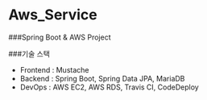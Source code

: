 # Aws_Service
###Spring Boot & AWS Project


###기술 스택
- Frontend : Mustache
- Backend : Spring Boot, Spring Data JPA, MariaDB
- DevOps : AWS EC2, AWS RDS, Travis CI, CodeDeploy
